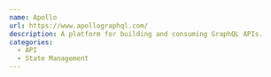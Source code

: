 ```yaml
---
name: Apollo
url: https://www.apollographql.com/
description: A platform for building and consuming GraphQL APIs.
categories:
  - API
  - State Management
---
```

